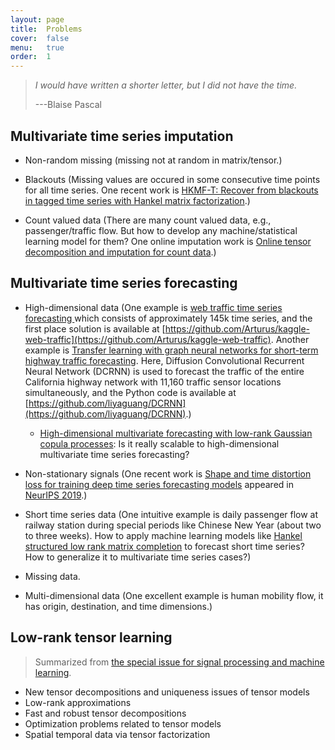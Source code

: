 ```yaml
---
layout: page
title:  Problems
cover:  false
menu:   true
order:  1
---
```


> _I would have written a shorter letter, but I did not have the time._
>
> ---Blaise Pascal

Multivariate time series imputation
---------

- Non-random missing (missing not at random in matrix/tensor.)

- Blackouts (Missing values are occured in some consecutive time points for all time series. One recent work is [HKMF-T: Recover from blackouts in tagged time series with Hankel matrix factorization](https://ieeexplore.ieee.org/document/8979178).)

- Count valued data (There are many count valued data, e.g., passenger/traffic flow. But how to develop any machine/statistical learning model for them? One online imputation work is [Online tensor decomposition and imputation for count data](http://www2.ece.rochester.edu/~gmateosb/pubs/tensor/tensor_DSW19_Slides.pdf).)


Multivariate time series forecasting
---------

- High-dimensional data (One example is [web traffic time series forecasting
](https://www.kaggle.com/c/web-traffic-time-series-forecasting/data) which consists of approximately 145k time series, and the first place solution is available at [https://github.com/Arturus/kaggle-web-traffic](https://github.com/Arturus/kaggle-web-traffic). Another example is [Transfer learning with graph neural networks for short-term highway traffic forecasting](https://arxiv.org/abs/2004.08038). Here, Diffusion Convolutional Recurrent Neural Network (DCRNN) is used to forecast the traffic of the entire California highway network with 11,160 traffic sensor locations simultaneously, and the Python code is available at [https://github.com/liyaguang/DCRNN](https://github.com/liyaguang/DCRNN).)

  - [High-dimensional multivariate forecasting with low-rank Gaussian copula processes](https://arxiv.org/pdf/1910.03002.pdf): Is it really scalable to high-dimensional multivariate time series forecasting?

- Non-stationary signals (One recent work is [Shape and time distortion loss for training deep time series forecasting models](https://papers.nips.cc/paper/8672-shape-and-time-distortion-loss-for-training-deep-time-series-forecasting-models.pdf) appeared in [NeurIPS 2019](https://papers.nips.cc/paper/8672-shape-and-time-distortion-loss-for-training-deep-time-series-forecasting-models).)

- Short time series data (One intuitive example is daily passenger flow at railway station during special periods like Chinese New Year (about two to three weeks). How to apply machine learning models like [Hankel structured low rank matrix completion](http://homepages.vub.ac.be/~imarkovs/talks/cambridge11.pdf) to forecast short time series? How to generalize it to multivariate time series cases?)

- Missing data.

- Multi-dimensional data (One excellent example is human mobility flow, it has origin, destination, and time dimensions.)

Low-rank tensor learning
------------

> Summarized from [the special issue for signal processing and machine learning](https://signalprocessingsociety.org/sites/default/files/uploads/special_issues_deadlines/JSTSP_SI_tensor_decomposition.pdf).

- New tensor decompositions and uniqueness issues of tensor models
- Low-rank approximations
- Fast and robust tensor decompositions
- Optimization problems related to tensor models
- Spatial temporal data via tensor factorization 
